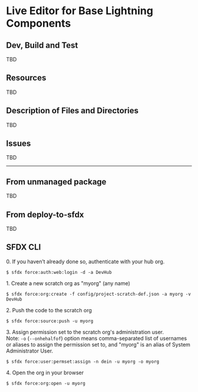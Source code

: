 # Live Editor for Base Lightning Components

## Dev, Build and Test

TBD

## Resources

TBD

## Description of Files and Directories

TBD

## Issues

TBD

----

## From unmanaged package

TBD

## From deploy-to-sfdx

TBD

## SFDX CLI

0\. If you haven’t already done so, authenticate with your hub org.

```
$ sfdx force:auth:web:login -d -a DevHub
```

1\. Create a new scratch org as "myorg" (any name)

```
$ sfdx force:org:create -f config/project-scratch-def.json -a myorg -v DevHub
```

2\. Push the code to the scratch org

```
$ sfdx force:source:push -u myorg
```

3\. Assign permission set to the scratch org's administration user.  
Note: ``-o`` (``--onhehalfof``) option means comma-separated list of usernames or aliases to assign the permission set to, and "myorg" is an alias of System Administrator User.

```
$ sfdx force:user:permset:assign -n dein -u myorg -o myorg
```

4\. Open the org in your browser

```
$ sfdx force:org:open -u myorg
```
